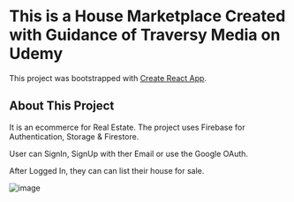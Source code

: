 # This is a House Marketplace Created with Guidance of Traversy Media on Udemy

This project was bootstrapped with [Create React App](https://github.com/facebook/create-react-app).

## About This Project 

It is an ecommerce for Real Estate. The project uses Firebase for Authentication, Storage & Firestore. 

User can SignIn, SignUp with ther Email or use the Google OAuth. 

After Logged In, they can can list their house for sale. 

![image](https://github.com/prasea/reactF2B/assets/40534146/af9dc5e1-8c0d-4699-8185-24d2931f6e2e)

